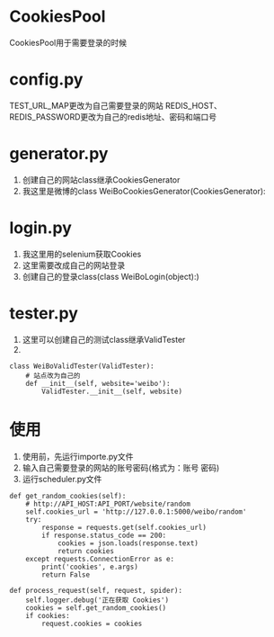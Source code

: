 # CookiesPool
CookiesPool用于需要登录的时候
# config.py
TEST_URL_MAP更改为自己需要登录的网站
REDIS_HOST、REDIS_PASSWORD更改为自己的redis地址、密码和端口号
# generator.py
1. 创建自己的网站class继承CookiesGenerator
2. 我这里是微博的class WeiBoCookiesGenerator(CookiesGenerator):
# login.py
1. 我这里用的selenium获取Cookies 
2. 这里需要改成自己的网站登录
3. 创建自己的登录class(class WeiBoLogin(object):)
# tester.py
1. 这里可以创建自己的测试class继承ValidTester
2.
```
class WeiBoValidTester(ValidTester):
    # 站点改为自己的
    def __init__(self, website='weibo'):
        ValidTester.__init__(self, website)
```
# 使用
1. 使用前，先运行importe.py文件
2. 输入自己需要登录的网站的账号密码(格式为：账号 密码)
3. 运行scheduler.py文件
```
def get_random_cookies(self):
    # http://API_HOST:API_PORT/website/random
    self.cookies_url = 'http://127.0.0.1:5000/weibo/random'
    try:
        response = requests.get(self.cookies_url)
        if response.status_code == 200:
            cookies = json.loads(response.text)
            return cookies
    except requests.ConnectionError as e:
        print('cookies', e.args)
        return False

def process_request(self, request, spider):
    self.logger.debug('正在获取 Cookies')
    cookies = self.get_random_cookies()
    if cookies:
        request.cookies = cookies
```
